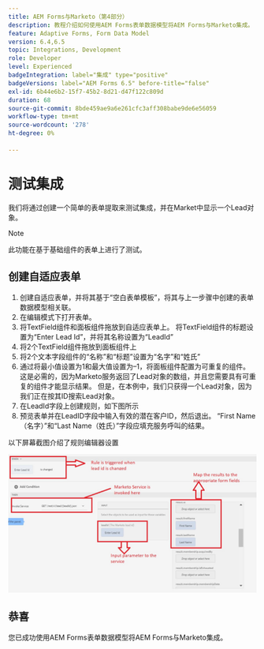 ```yaml
---
title: AEM Forms与Marketo（第4部分）
description: 教程介绍如何使用AEM Forms表单数据模型将AEM Forms与Marketo集成。
feature: Adaptive Forms, Form Data Model
version: 6.4,6.5
topic: Integrations, Development
role: Developer
level: Experienced
badgeIntegration: label="集成" type="positive"
badgeVersions: label="AEM Forms 6.5" before-title="false"
exl-id: 6b44e6b2-15f7-45b2-8d21-d47f122c809d
duration: 68
source-git-commit: 8bde459ae9a6e261cfc3aff308babe9de6e56059
workflow-type: tm+mt
source-wordcount: '278'
ht-degree: 0%

---
```


# 测试集成

我们将通过创建一个简单的表单提取来测试集成，并在Market中显示一个Lead对象。
>[!NOTE]
>
>此功能在基于基础组件的表单上进行了测试。

## 创建自适应表单

1. 创建自适应表单，并将其基于“空白表单模板”，将其与上一步骤中创建的表单数据模型相关联。
1. 在编辑模式下打开表单。
1. 将TextField组件和面板组件拖放到自适应表单上。 将TextField组件的标题设置为“Enter Lead Id”，并将其名称设置为“LeadId”
1. 将2个TextField组件拖放到面板组件上
1. 将2个文本字段组件的“名称”和“标题”设置为“名字”和“姓氏”
1. 通过将最小值设置为1和最大值设置为–1，将面板组件配置为可重复的组件。 这是必需的，因为Marketo服务返回了Lead对象的数组，并且您需要具有可重复的组件才能显示结果。 但是，在本例中，我们只获得一个Lead对象，因为我们正在按其ID搜索Lead对象。
1. 在LeadId字段上创建规则，如下图所示
1. 预览表单并在LeadID字段中输入有效的潜在客户ID，然后退出。 “First Name（名字）”和“Last Name（姓氏）”字段应填充服务呼叫的结果。

以下屏幕截图介绍了规则编辑器设置

![ruleeditor](assets/ruleeditor.png)


## 恭喜

您已成功使用AEM Forms表单数据模型将AEM Forms与Marketo集成。